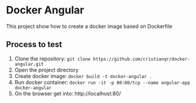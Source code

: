 # Docker Angular
This project show how to create a docker image based on Dockerfile

## Process to test
1. Clone the repository: `git clone https://github.com/cristianqr/docker-angular.git`
2. Open the project directory
3. Create docker image: `docker build -t docker-angular .`
4. Run docker container: `docker run -it -p 80:80/tcp --name angular-app docker-angular`
5. On the browser get into: http://localhost:80/
